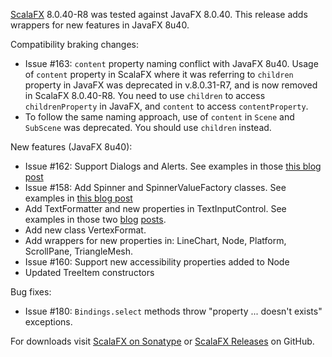 [ScalaFX][1] 8.0.40-R8 was tested against JavaFX 8.0.40. 
This release adds wrappers for new features in JavaFX 8u40.

Compatibility braking changes:

* Issue #163: `content` property naming conflict with JavaFX 8u40. Usage of `content` property in ScalaFX where it was referring to `children` property in JavaFX was deprecated in v.8.0.31-R7, and is now removed in ScalaFX 8.0.40-R8. You need to use `children` to access `childrenProperty` in JavaFX, and `content` to access `contentProperty`.
* To follow the same naming approach, use of `content` in `Scene` and `SubScene` was deprecated. You should use `children` instead.

New features (JavaFX 8u40):

* Issue #162: Support Dialogs and Alerts. See examples in those [this blog post][4]
* Issue #158: Add Spinner and SpinnerValueFactory classes. See examples in [this blog post][5]
* Add TextFormatter and new properties in TextInputControl. See examples in those two [blog][6] [posts][7].
* Add new class VertexFormat.
* Add wrappers for new properties in: LineChart, Node, Platform, ScrollPane, TriangleMesh.
* Issue #160: Support new accessibility properties added to Node
* Updated TreeItem constructors 
    
Bug fixes:

* Issue #180: `Bindings.select` methods throw "property ... doesn't exists" exceptions.
    
For downloads visit [ScalaFX on Sonatype][2] or [ScalaFX Releases][3] on GitHub.    
    
[1]: http://scalafx.org
[2]: http://search.maven.org/#search%7Cga%7C1%7Cscalafx
[3]: https://github.com/scalafx/scalafx/releases
[4]: https://codingonthestaircase.wordpress.com/2015/03/18/scalafx-alerts-and-dialogs/
[5]: https://codingonthestaircase.wordpress.com/2014/11/08/scalafx-8-0-40-snapshot-spinner/
[6]: https://codingonthestaircase.wordpress.com/2014/12/14/scalafx-8u40-textformatter-part-1/
[7]: https://codingonthestaircase.wordpress.com/2015/03/07/scalafx-8u40-textformatter-part-2/
